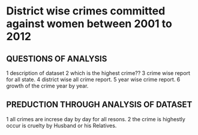 # District wise crimes committed against women between 2001 to 2012

## QUESTIONS OF ANALYSIS
1 description of dataset
2 which is the highest crime??
3 crime wise report for all state.
4 district wise all crime report.
5 year wise crime report.
6 growth of the crime year by year.

## PREDUCTION THROUGH ANALYSIS OF DATASET
1 all crimes are increse day by day for all resons.
2 the crime is highestly occur is cruelty by Husband or his Relatives.
